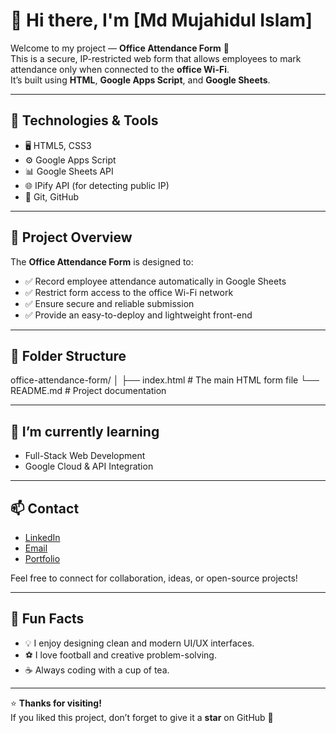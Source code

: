 # 👋 Hi there, I'm [Md Mujahidul Islam]

Welcome to my project — **Office Attendance Form** 🏢  
This is a secure, IP-restricted web form that allows employees to mark attendance only when connected to the **office Wi-Fi**.  
It’s built using **HTML**, **Google Apps Script**, and **Google Sheets**.

---

## 🧰 Technologies & Tools

- 🖥️ HTML5, CSS3  
- ⚙️ Google Apps Script  
- 📊 Google Sheets API  
- 🌐 IPify API (for detecting public IP)  
- 🧩 Git, GitHub  

---

## 🚀 Project Overview

The **Office Attendance Form** is designed to:
- ✅ Record employee attendance automatically in Google Sheets  
- ✅ Restrict form access to the office Wi-Fi network  
- ✅ Ensure secure and reliable submission  
- ✅ Provide an easy-to-deploy and lightweight front-end  

---

## 📂 Folder Structure

office-attendance-form/
│
├── index.html # The main HTML form file
└── README.md # Project documentation


---

## 🌱 I’m currently learning

- Full-Stack Web Development  
- Google Cloud & API Integration  

---

## 📫 Contact

- [LinkedIn](https://www.linkedin.com/in/mujahid-islam/)  
- [Email](mailto:mujahidislam400301@gmail.com)  
- [Portfolio](https://www.behance.net/mojahidulislam_404)

Feel free to connect for collaboration, ideas, or open-source projects!

---

## 🌟 Fun Facts

- 💡 I enjoy designing clean and modern UI/UX interfaces.  
- ⚽ I love football and creative problem-solving.  
- ☕ Always coding with a cup of tea.

---

⭐ **Thanks for visiting!**  
If you liked this project, don’t forget to give it a **star** on GitHub 🌟
